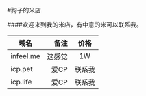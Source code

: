 #狗子的米店

####欢迎来到我的米店，有中意的米可以联系我。

| 域名        | 备注  |  价格  |
| --------   | -----:| :----:|
| infeel.me  | 这感觉 |   1W  |
| icp.pet    |   爱CP | 联系我 |
| icp.life   |   爱CP | 联系我 |